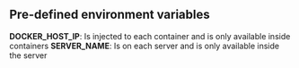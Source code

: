 <!-- post: -->


## Pre-defined environment variables

**DOCKER_HOST_IP**: Is injected to each container and is only available inside containers
**SERVER_NAME**: Is on each server and is only available inside the server
